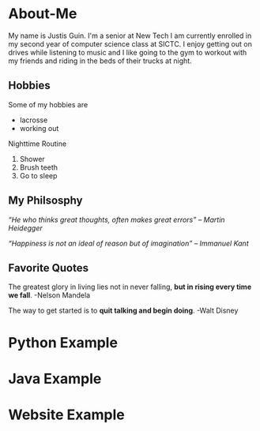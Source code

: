 # About-Me

My name is Justis Guin. I'm a senior at New Tech I am currently enrolled in my second year of computer science class at SICTC. I enjoy getting out on drives while listening to music and I like going to the gym to workout with my friends and riding in the beds of their trucks at night. 

Hobbies
-

Some of my hobbies are

- lacrosse 
- working out 

Nighttime Routine 

1. Shower
2. Brush teeth 
3. Go to sleep


## My Philsosphy

<i>“He who thinks great thoughts, often makes great errors” – Martin Heidegger</i>

<i>“Happiness is not an ideal of reason but of imagination” – Immanuel Kant</i>

## Favorite Quotes 
The greatest glory in living lies not in never falling, <b>but in rising every time we fall</b>. -Nelson Mandela

The way to get started is to <b>quit talking and begin doing</b>. -Walt Disney

# Python Example 

# Java Example

# Website Example
